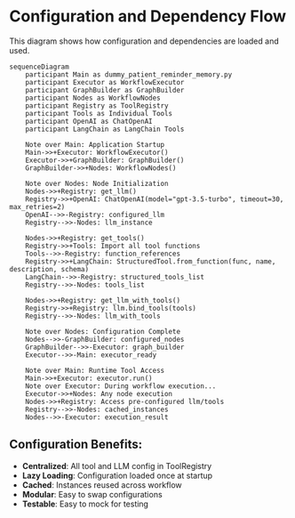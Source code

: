# Configuration and Dependency Flow

This diagram shows how configuration and dependencies are loaded and used.

```mermaid
sequenceDiagram
    participant Main as dummy_patient_reminder_memory.py
    participant Executor as WorkflowExecutor
    participant GraphBuilder as GraphBuilder
    participant Nodes as WorkflowNodes
    participant Registry as ToolRegistry
    participant Tools as Individual Tools
    participant OpenAI as ChatOpenAI
    participant LangChain as LangChain Tools

    Note over Main: Application Startup
    Main->>+Executor: WorkflowExecutor()
    Executor->>+GraphBuilder: GraphBuilder()
    GraphBuilder->>+Nodes: WorkflowNodes()
    
    Note over Nodes: Node Initialization
    Nodes->>+Registry: get_llm()
    Registry->>+OpenAI: ChatOpenAI(model="gpt-3.5-turbo", timeout=30, max_retries=2)
    OpenAI-->>-Registry: configured_llm
    Registry-->>-Nodes: llm_instance
    
    Nodes->>+Registry: get_tools()
    Registry->>+Tools: Import all tool functions
    Tools-->>-Registry: function_references
    Registry->>+LangChain: StructuredTool.from_function(func, name, description, schema)
    LangChain-->>-Registry: structured_tools_list
    Registry-->>-Nodes: tools_list
    
    Nodes->>+Registry: get_llm_with_tools()
    Registry->>+Registry: llm.bind_tools(tools)
    Registry-->>-Nodes: llm_with_tools
    
    Note over Nodes: Configuration Complete
    Nodes-->>-GraphBuilder: configured_nodes
    GraphBuilder-->>-Executor: graph_builder
    Executor-->>-Main: executor_ready

    Note over Main: Runtime Tool Access
    Main->>+Executor: executor.run()
    Note over Executor: During workflow execution...
    Executor->>+Nodes: Any node execution
    Nodes->>+Registry: Access pre-configured llm/tools
    Registry-->>-Nodes: cached_instances
    Nodes-->>-Executor: execution_result
```

## Configuration Benefits:
- **Centralized**: All tool and LLM config in ToolRegistry
- **Lazy Loading**: Configuration loaded once at startup
- **Cached**: Instances reused across workflow
- **Modular**: Easy to swap configurations
- **Testable**: Easy to mock for testing
